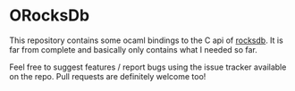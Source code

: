 ORocksDb
========

This repository contains some ocaml bindings to the C api of [rocksdb](http://github.com/facebook/rocksdb/).
It is far from complete and basically only contains what I needed so far.

Feel free to suggest features / report bugs using the issue tracker available on the repo.
Pull requests are definitely welcome too!
